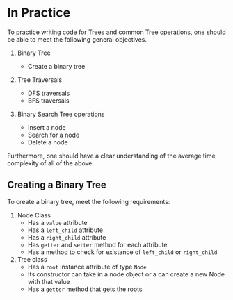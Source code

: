 # In Practice

To practice writing code for Trees and common Tree operations, one should be able to meet the following general objectives.

1. Binary Tree

   * Create a binary tree

2. Tree Traversals

   * DFS traversals
   * BFS traversals

3. Binary Search Tree operations

   * Insert a node
   * Search for a node
   * Delete a node

Furthermore, one should have a clear understanding of the average time complexity of all of the above.

## Creating a Binary Tree

To create a binary tree, meet the following requirements:

1. Node Class
	* Has a `value` attribute
	* Has a `left_child` attribute
	* Has a `right_child` attribute
	* Has `getter` and `setter` method for each attribute
	* Has a method to check for existance of `left_child` or `right_child`
2. Tree class
	* Has a `root` instance attribute of type `Node`
	* Its constructor can take in a node object or a can create a new Node with that value
	* Has a `getter` method that gets the roots